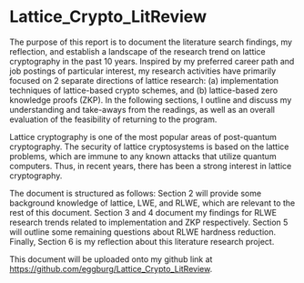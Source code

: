 # Lattice_Crypto_LitReview

The purpose of this report is to document the literature search findings, my reflection, and establish a landscape of the research trend on lattice cryptography in the past 10 years. Inspired by my preferred career path and job postings of particular interest, my research activities have primarily focused on 2 separate directions of lattice research: (a) implementation techniques of lattice-based crypto schemes, and (b) lattice-based zero knowledge proofs (ZKP). In the following sections, I outline and discuss my understanding and take-aways from the readings, as well as an overall evaluation of the feasibility of returning to the program. 

Lattice cryptography is one of the most popular areas of post-quantum cryptography. The security of lattice cryptosystems is based on the lattice problems, which are immune to any known attacks that utilize quantum computers. Thus, in recent years, there has been a strong interest in lattice cryptography.

The document is structured as follows: Section 2 will provide some background knowledge of lattice, LWE, and RLWE, which are relevant to the rest of this document. Section 3 and 4 document my findings for RLWE research trends related to implementation and ZKP respectively. Section 5 will outline some remaining questions about RLWE hardness reduction. Finally, Section 6 is my reflection about this literature research project.

This document will be uploaded onto my github link at https://github.com/eggburg/Lattice_Crypto_LitReview.
